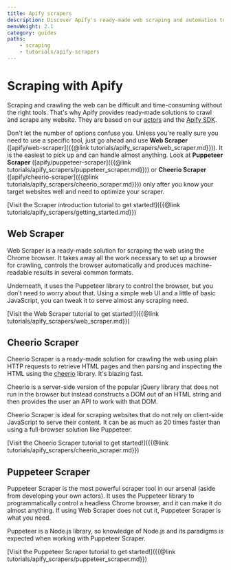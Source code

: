 ```yaml
---
title: Apify scrapers
description: Discover Apify's ready-made web scraping and automation tools. Compare Web Scraper, Cheerio Scraper and Puppeteer Scraper to decide which is right for you.
menuWeight: 2.1
category: guides
paths:
    - scraping
    - tutorials/apify-scrapers
---
```


# [](#apify_scrapers)Scraping with Apify

Scraping and crawling the web can be difficult and time-consuming without the right tools. That's why Apify provides ready-made solutions to crawl and scrape any website. They are based on our [actors](https://apify.com/actors) and the [Apify SDK](https://sdk.apify.com).

Don't let the number of options confuse you. Unless you're really sure you need to use a specific tool, just go ahead and use **Web Scraper** ([apify/web-scraper]({{@link tutorials/apify_scrapers/web_scraper.md}})). It is the easiest to pick up and can handle almost anything. Look at **Puppeteer Scraper** ([apify/puppeteer-scraper]({{@link tutorials/apify_scrapers/puppeteer_scraper.md}})) or **Cheerio Scraper** ([apify/cheerio-scraper]({{@link tutorials/apify_scrapers/cheerio_scraper.md}})) only after you know your target websites well and need to optimize your scraper.

[Visit the Scraper introduction tutorial to get started!]({{@link tutorials/apify_scrapers/getting_started.md}})

## [](#web-scraper)Web Scraper

Web Scraper is a ready-made solution for scraping the web using the Chrome browser. It takes away all the work necessary to set up a browser for crawling, controls the browser automatically and produces machine-readable results in several common formats.

Underneath, it uses the Puppeteer library to control the browser, but you don't need to worry about that. Using a simple web UI and a little of basic JavaScript, you can tweak it to serve almost any scraping need.

[Visit the Web Scraper tutorial to get started!]({{@link tutorials/apify_scrapers/web_scraper.md}})

## [](#cheerio-scraper)Cheerio Scraper

Cheerio Scraper is a ready-made solution for crawling the web using plain HTTP requests to retrieve HTML pages and then parsing and inspecting the HTML using the [cheerio](https://www.npmjs.com/package/cheerio) library. It's blazing fast.

Cheerio is a server-side version of the popular jQuery library that does not run in the browser but instead constructs a DOM out of an HTML string and then provides the user an API to work with that DOM.

Cheerio Scraper is ideal for scraping websites that do not rely on client-side JavaScript to serve their content. It can be as much as 20 times faster than using a full-browser solution like Puppeteer.

[Visit the Cheerio Scraper tutorial to get started!]({{@link tutorials/apify_scrapers/cheerio_scraper.md}})

## [](#puppeteer-scraper)Puppeteer Scraper

Puppeteer Scraper is the most powerful scraper tool in our arsenal (aside from developing your own actors). It uses the Puppeteer library to programmatically control a headless Chrome browser, and it can make it do almost anything. If using Web Scraper does not cut it, Puppeteer Scraper is what you need.

Puppeteer is a Node.js library, so knowledge of Node.js and its paradigms is expected when working with Puppeteer Scraper.

[Visit the Puppeteer Scraper tutorial to get started!]({{@link tutorials/apify_scrapers/puppeteer_scraper.md}})


